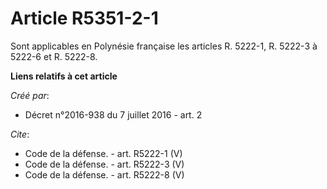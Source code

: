 # Article R5351-2-1

Sont applicables en Polynésie française les articles R. 5222-1, R. 5222-3 à 5222-6 et R. 5222-8.

**Liens relatifs à cet article**

_Créé par_:

  - Décret n°2016-938 du 7 juillet 2016 - art. 2

_Cite_:

  - Code de la défense. - art. R5222-1 (V)
  - Code de la défense. - art. R5222-3 (V)
  - Code de la défense. - art. R5222-8 (V)
